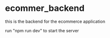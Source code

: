 # ecommer_backend

this is the backend for the ecommerce application

run "npm run dev" to start the server
